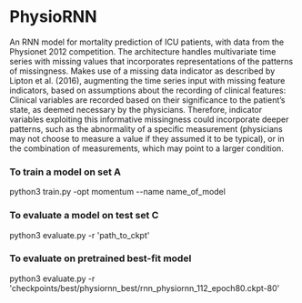 # PhysioRNN
 
An RNN model for mortality prediction of ICU patients, with data from the Physionet 2012 competition. The architecture handles multivariate time series with missing values that incorporates representations of the patterns of missingness. 
Makes use of a missing data indicator as described by Lipton et al. (2016), augmenting the time series input with missing feature indicators, based on assumptions about the recording of clinical features:
Clinical variables are recorded based on their significance  to the patient’s state, as deemed necessary by the physicians. Therefore, indicator variables exploiting this informative missingness could incorporate deeper patterns, such as the abnormality of a specific measurement (physicians may not choose to measure a value if they assumed it to be typical), or in the combination of measurements, which may point to a larger condition.


### To train a model on set A
python3 train.py -opt momentum --name name_of_model

### To evaluate a model on test set C
python3 evaluate.py -r 'path_to_ckpt'

### To evaluate on pretrained best-fit model
python3 evaluate.py -r 'checkpoints/best/physiornn_best/rnn_physiornn_112_epoch80.ckpt-80'
